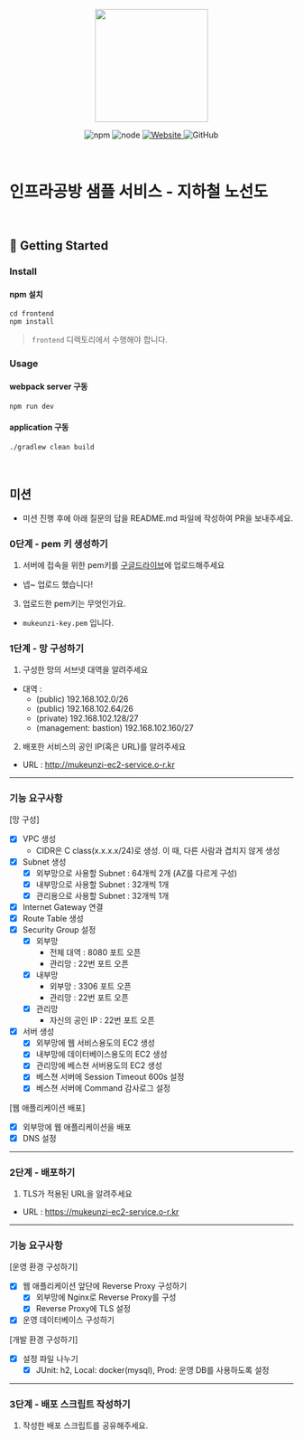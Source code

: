 <p align="center">
    <img width="200px;" src="https://raw.githubusercontent.com/woowacourse/atdd-subway-admin-frontend/master/images/main_logo.png"/>
</p>
<p align="center">
  <img alt="npm" src="https://img.shields.io/badge/npm-%3E%3D%205.5.0-blue">
  <img alt="node" src="https://img.shields.io/badge/node-%3E%3D%209.3.0-blue">
  <a href="https://edu.nextstep.camp/c/R89PYi5H" alt="nextstep atdd">
    <img alt="Website" src="https://img.shields.io/website?url=https%3A%2F%2Fedu.nextstep.camp%2Fc%2FR89PYi5H">
  </a>
  <img alt="GitHub" src="https://img.shields.io/github/license/next-step/atdd-subway-service">
</p>

<br>

# 인프라공방 샘플 서비스 - 지하철 노선도

<br>

## 🚀 Getting Started

### Install
#### npm 설치
```
cd frontend
npm install
```
> `frontend` 디렉토리에서 수행해야 합니다.

### Usage
#### webpack server 구동
```
npm run dev
```
#### application 구동
```
./gradlew clean build
```
<br>

## 미션

* 미션 진행 후에 아래 질문의 답을 README.md 파일에 작성하여 PR을 보내주세요.

### 0단계 - pem 키 생성하기

1. 서버에 접속을 위한 pem키를 [구글드라이브](https://drive.google.com/drive/folders/1dZiCUwNeH1LMglp8dyTqqsL1b2yBnzd1?usp=sharing)에 업로드해주세요
- 넵~ 업로드 했습니다!

3. 업로드한 pem키는 무엇인가요.
- `mukeunzi-key.pem` 입니다.

### 1단계 - 망 구성하기
1. 구성한 망의 서브넷 대역을 알려주세요
- 대역 :
  - (public) 192.168.102.0/26
  - (public) 192.168.102.64/26
  - (private) 192.168.102.128/27
  - (management: bastion) 192.168.102.160/27

2. 배포한 서비스의 공인 IP(혹은 URL)를 알려주세요

- URL : http://mukeunzi-ec2-service.o-r.kr

---

### 기능 요구사항

[망 구성]
- [x] VPC 생성
  - CIDR은 C class(x.x.x.x/24)로 생성. 이 때, 다른 사람과 겹치지 않게 생성
- [x] Subnet 생성
  - [x] 외부망으로 사용할 Subnet : 64개씩 2개 (AZ를 다르게 구성)
  - [x] 내부망으로 사용할 Subnet : 32개씩 1개
  - [x] 관리용으로 사용할 Subnet : 32개씩 1개
- [x] Internet Gateway 연결
- [x] Route Table 생성
- [x] Security Group 설정
  - [x] 외부망
    - 전체 대역 : 8080 포트 오픈
    - 관리망 : 22번 포트 오픈
  - [x] 내부망
    - 외부망 : 3306 포트 오픈
    - 관리망 : 22번 포트 오픈
  - [x] 관리망
    - 자신의 공인 IP : 22번 포트 오픈
- [x] 서버 생성
  - [x] 외부망에 웹 서비스용도의 EC2 생성
  - [x] 내부망에 데이터베이스용도의 EC2 생성
  - [x] 관리망에 베스쳔 서버용도의 EC2 생성
  - [x] 베스쳔 서버에 Session Timeout 600s 설정
  - [x] 베스쳔 서버에 Command 감사로그 설정

[웹 애플리케이션 배포]
- [x] 외부망에 웹 애플리케이션을 배포
- [x] DNS 설정

---

### 2단계 - 배포하기
1. TLS가 적용된 URL을 알려주세요

- URL : https://mukeunzi-ec2-service.o-r.kr

---

### 기능 요구사항

[운영 환경 구성하기]
- [x] 웹 애플리케이션 앞단에 Reverse Proxy 구성하기
  - [x] 외부망에 Nginx로 Reverse Proxy를 구성
  - [x] Reverse Proxy에 TLS 설정
- [x] 운영 데이터베이스 구성하기

[개발 환경 구성하기]
- [x] 설정 파일 나누기
  - [x] JUnit: h2, Local: docker(mysql), Prod: 운영 DB를 사용하도록 설정

---

### 3단계 - 배포 스크립트 작성하기

1. 작성한 배포 스크립트를 공유해주세요.



